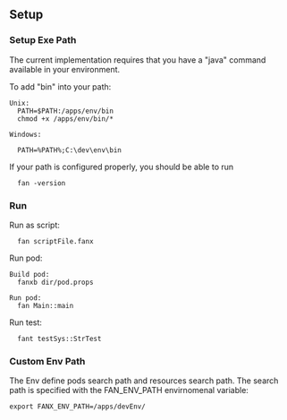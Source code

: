 
## Setup

### Setup Exe Path ###

The current implementation requires that 
you have a "java" command available in your environment.

To add "bin" into your path:
```
Unix:
  PATH=$PATH:/apps/env/bin
  chmod +x /apps/env/bin/*

Windows:

  PATH=%PATH%;C:\dev\env\bin
```

If your path is configured properly, you should be able to run
```
  fan -version
```

### Run ###

Run as script:
```
  fan scriptFile.fanx
```
Run pod:
```
Build pod:
  fanxb dir/pod.props

Run pod:
  fan Main::main
```
Run test:
```
  fant testSys::StrTest
```

### Custom Env Path ###
The Env define pods search path and resources search path.
The search path is specified with the FAN_ENV_PATH envirnomenal variable:
```
export FANX_ENV_PATH=/apps/devEnv/
```
